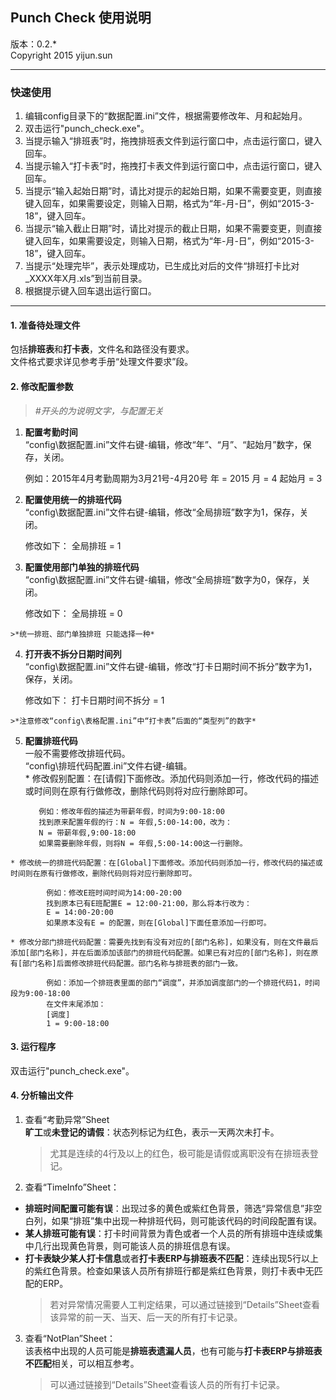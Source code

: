 ## Punch Check 使用说明 ##
版本：0.2.*  
Copyright 2015 yijun.sun
********************************************************************

### 快速使用 ###
1. 编辑config目录下的“数据配置.ini”文件，根据需要修改年、月和起始月。
2. 双击运行"punch_check.exe"。
3. 当提示输入“排班表”时，拖拽排班表文件到运行窗口中，点击运行窗口，键入回车。
4. 当提示输入“打卡表”时，拖拽打卡表文件到运行窗口中，点击运行窗口，键入回车。
5. 当提示“输入起始日期”时，请比对提示的起始日期，如果不需要变更，则直接键入回车，如果需要设定，则输入日期，格式为“年-月-日”，例如“2015-3-18”，键入回车。
6. 当提示“输入截止日期”时，请比对提示的截止日期，如果不需要变更，则直接键入回车，如果需要设定，则输入日期，格式为“年-月-日”，例如“2015-3-18”，键入回车。
7. 当提示“处理完毕”，表示处理成功，已生成比对后的文件“排班打卡比对_XXXX年X月.xls”到当前目录。
8. 根据提示键入回车退出运行窗口。
********************************************************************

#### 1. 准备待处理文件 ####
包括**排班表**和**打卡表**，文件名和路径没有要求。  
文件格式要求详见参考手册“处理文件要求”段。

#### 2. 修改配置参数 ####

>*\#开头的为说明文字，与配置无关*

  1. **配置考勤时间**  
  “config\数据配置.ini”文件右键-编辑，修改“年”、“月”、“起始月”数字，保存，关闭。  

		例如：2015年4月考勤周期为3月21号-4月20号
		年 = 2015
		月 = 4
		起始月 = 3
  
  2. **配置使用统一的排班代码**  
  “config\数据配置.ini”文件右键-编辑，修改“全局排班”数字为1，保存，关闭。

		修改如下：
		全局排班 = 1
  
  3. **配置使用部门单独的排班代码**  
  “config\数据配置.ini”文件右键-编辑，修改“全局排班”数字为0，保存，关闭。

		修改如下：
		全局排班 = 0

	>*统一排班、部门单独排班 只能选择一种*
  
  4. **打开表不拆分日期时间列**  
  “config\数据配置.ini”文件右键-编辑，修改“打卡日期时间不拆分”数字为1，保存，关闭。

		修改如下：
		打卡日期时间不拆分 = 1

	>*注意修改“config\表格配置.ini”中“打卡表”后面的“类型列”的数字*

  5. **配置排班代码**  
  一般不需要修改排班代码。  
  “config\排班代码配置.ini”文件右键-编辑。  
    * 修改假别配置：在[请假]下面修改。添加代码则添加一行，修改代码的描述或时间则在原有行做修改，删除代码则将对应行删除即可。

			例如：修改年假的描述为带薪年假，时间为9:00-18:00
			找到原来配置年假的行：N = 年假,5:00-14:00，改为：
			N = 带薪年假,9:00-18:00
			如果需要删除年假，则将N = 年假,5:00-14:00这一行删除。
    
    * 修改统一的排班代码配置：在[Global]下面修改。添加代码则添加一行，修改代码的描述或时间则在原有行做修改，删除代码则将对应行删除即可。

			例如：修改E班时间时间为14:00-20:00
			找到原本已有E班配置E = 12:00-21:00，那么将本行改为：
			E = 14:00-20:00
			如果原本没有E = 的配置，则在[Global]下面任意添加一行即可。

    * 修改分部门排班代码配置：需要先找到有没有对应的[部门名称]，如果没有，则在文件最后添加[部门名称]，并在后面添加该部门的排班代码配置。如果已有对应的[部门名称]，则在原有[部门名称]后面修改排班代码配置。部门名称与排班表的部门一致。

			例如：添加一个排班表里面的部门“调度”，并添加调度部门的一个排班代码1，时间段为9:00-18:00
			在文件末尾添加：
			[调度]
		    1 = 9:00-18:00

#### 3. 运行程序 ####
双击运行"punch_check.exe"。

#### 4. 分析输出文件 ####

1. 查看“考勤异常”Sheet  
  **旷工**或**未登记的请假**：状态列标记为红色，表示一天两次未打卡。
	>尤其是连续的4行及以上的红色，极可能是请假或离职没有在排班表登记。

2. 查看“TimeInfo”Sheet：  
  * **排班时间配置可能有误**：出现过多的黄色或紫红色背景，筛选“异常信息”非空白列，如果“排班”集中出现一种排班代码，则可能该代码的时间段配置有误。
  * **某人排班可能有误**：打卡时间背景为青色或者一个人员的所有排班中连续或集中几行出现黄色背景，则可能该人员的排班信息有误。
  * **打卡表缺少某人打卡信息**或者**打卡表ERP与排班表不匹配**：连续出现5行以上的紫红色背景。检查如果该人员所有排班行都是紫红色背景，则打卡表中无匹配的ERP。    
	>若对异常情况需要人工判定结果，可以通过链接到“Details”Sheet查看该异常的前一天、当天、后一天的所有打卡记录。

3. 查看“NotPlan”Sheet：  
  该表格中出现的人员可能是**排班表遗漏人员**，也有可能与**打卡表ERP与排班表不匹配**相关，可以相互参考。  
	>可以通过链接到“Details”Sheet查看该人员的所有打卡记录。
